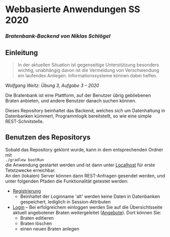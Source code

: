 # **Webbasierte Anwendungen SS 2020**
### _Bratenbank-Backend von Niklas Schlögel_


## Einleitung
> In der aktuellen Situation ist gegenseitige Unterstützung besonders wichtig, unabhängig davon ist die Vermeidung von Verschwendung ein laufendes Anliegen. 
> Informationssysteme können dabei helfen.

_Wolfgang Weitz: Übung 3, Aufgabe 3 – 2020_ 

Die Bratenbank ist eine Plattform, auf der Benutzer übrig gebliebenen Braten anbieten, und andere Benutzer danach suchen können.

Dieses Repository beinhaltet das Backend, welches sich um Datenhaltung in Datenbanken kümmert, Programmlogik bereitstellt, so wie eine simple REST-Schnitstelle.

## Benutzen des Repositorys
Sobald das Repository geklont wurde, kann in dem entsprechenden Ordner mit<br>
`./gradlew bootRun`<br>
die Anwendung gestartet werden und ist dann unter [Localhost](http://localhost:8080/) für erste Tetstzwecke erreichbar.<br>
An den (lokalen) Server können dann REST-Anfragen gesendet werden, und unter folgenden Pfaden die Funktionalität getestet werden:
- [Registrierung](http://localhost:8080/benutzer)
    - Beinhaltet der Loginname 'alt' werden keine Daten in Datenbanken gespeichert, lediglich in Session-Attributen
- [Login](http://localhost:8080/login) – Bei erfolgreichem einloggen werden Sie auf die Übersichtsseite aktuell angebotener Braten weitergeleitet ([Angebote](http://localhost:8080/angebote)). Dort können Sie:
    - Braten editieren
    - Braten löschen
    - einen neuen Braten anlegen